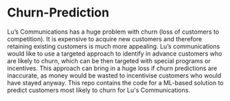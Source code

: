 # Churn-Prediction
Lu’s Communications has a huge problem with churn (loss of customers to competition). It is expensive to acquire new customers and therefore retaining existing customers is much more appealing.
Lu’s communications would like to use a targeted approach to identify in advance customers who are likely to churn, which can be then targeted with special programs or incentives. This approach can bring in a huge loss if churn predictions are inaccurate, as money would be wasted to incentivise customers who would have stayed anyway.
This repo contains the code for a ML-based solution to predict customers most likely to churn for Lu's Communications.
